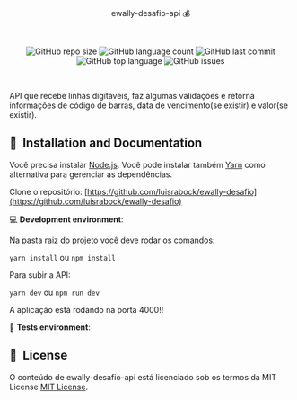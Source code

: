   

<br/>
<p align="center">
    ewally-desafio-api 💰
</p>

<br/>
<p align="center">
    <img alt="GitHub repo size" src="https://img.shields.io/github/repo-size/luisrabock/ewally-desafio?color=blue&style=flat-square">
      <img alt="GitHub language count" src="https://img.shields.io/github/languages/count/luisrabock/nearby-api?style=flat-square">
	<img alt="GitHub last commit" src="https://img.shields.io/github/last-commit/luisrabock/nearby-api?color=blue&style=flat-square">
        <img alt="GitHub top language" src="https://img.shields.io/github/languages/top/luisrabock/nearby-api">
        <img alt="GitHub issues" src="https://img.shields.io/github/issues-raw/luisrabock/nearby-api?color=red">
</p>
<br/>


 
API que recebe linhas digitáveis, faz algumas validações e retorna informações de código de barras, data de vencimento(se existir) e valor(se existir).


## 🚀&nbsp; Installation and Documentation

Você precisa instalar  [Node.js](https://nodejs.org/en/download/).
Você pode instalar também [Yarn](https://yarnpkg.com/) como alternativa para gerenciar as dependências.

Clone o repositório: [https://github.com/luisrabock/ewally-desafio](https://github.com/luisrabock/ewally-desafio)

💻 **Development environment**:

Na pasta raiz do projeto você deve rodar os comandos:

```yarn install``` ou ```npm install```

Para subir a API:

```yarn dev``` ou ```npm run dev```


A aplicação está rodando na porta 4000!!

🧪 **Tests environment**:


## 📘&nbsp; License
O conteúdo de ewally-desafio-api está licenciado sob os termos da MIT License [MIT License](LICENSE).